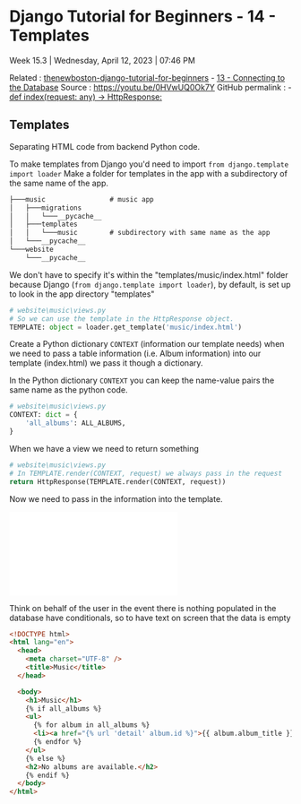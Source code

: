# Django Tutorial for Beginners - 14 - Templates

Week 15.3 | Wednesday, April 12, 2023 | 07:46 PM

Related : [thenewboston-django-tutorial-for-beginners](thenewboston-django-tutorial-for-beginners.md) - [13 - Connecting to the Database](13%20-%20Connecting%20to%20the%20Database.md)
Source : <https://youtu.be/0HVwUQ0Ok7Y>
GitHub permalink : [<!DOCTYPE html>](https://github.com/matt2ology/django-thenewboston/blob/2c6a54c3168c430dd57c4af39cf988b05d9ec20a/website/music/templates/music/index.html#L1-L22) - [def index(request: any) -> HttpResponse:](https://github.com/matt2ology/django-thenewboston/blob/2c6a54c3168c430dd57c4af39cf988b05d9ec20a/website/music/views.py#L6-L24)

## Templates

Separating HTML code from backend Python code.

To make templates from Django you'd need to import `from django.template import loader`
Make a folder for templates in the app with a subdirectory of the same name of the app.

```txt
├───music                # music app
│   ├───migrations
│   │   └───__pycache__
│   ├───templates
│   │   └───music        # subdirectory with same name as the app
│   └───__pycache__
└───website
    └───__pycache__
```

We don't have to specify it's within the "templates/music/index.html" folder because Django (`from django.template import loader`), by default, is set up to look in the app directory "templates"

```python
# website\music\views.py
# So we can use the template in the HttpResponse object.
TEMPLATE: object = loader.get_template('music/index.html')
```

Create a Python dictionary `CONTEXT` (information our template needs) when we need to pass a table information (i.e. Album information) into our template (index.html) we pass it though a dictionary.

In the Python dictionary `CONTEXT` you can keep the name-value pairs the same name as the python code.

```python
# website\music\views.py
CONTEXT: dict = {
    'all_albums': ALL_ALBUMS,
}
```

When we have a view we need to return something

```python
# website\music\views.py
# In TEMPLATE.render(CONTEXT, request) we always pass in the request
return HttpResponse(TEMPLATE.render(CONTEXT, request))
```

Now we need to pass in the information into the template.

![Special syntax when using Django in an HTML document](Special%20syntax%20when%20using%20Django%20in%20an%20HTML%20document.md)

Think on behalf of the user in the event there is nothing populated in the database have conditionals, so to have text on screen that the data is empty

```html
<!DOCTYPE html>
<html lang="en">
  <head>
    <meta charset="UTF-8" />
    <title>Music</title>
  </head>

  <body>
    <h1>Music</h1>
    {% if all_albums %}
    <ul>
      {% for album in all_albums %}
      <li><a href="{% url 'detail' album.id %}">{{ album.album_title }}</a></li>
      {% endfor %}
    </ul>
    {% else %}
    <h2>No albums are available.</h2>
    {% endif %}
  </body>
</html>
```
